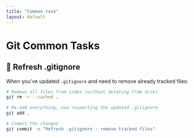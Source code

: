 ```yaml
---
title: "Common task"
layout: default
---
```


# Git Common Tasks

## 🔄 Refresh .gitignore

When you've updated `.gitignore` and need to remove already tracked files:

```bash
# Remove all files from index (without deleting from disk)
git rm -r --cached .

# Re-add everything, now respecting the updated .gitignore
git add .

# Commit the changes
git commit -m "Refresh .gitignore - remove tracked files"
```
